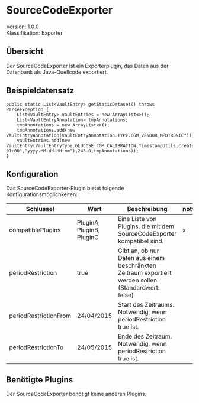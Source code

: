 # SourceCodeExporter
Version: 1.0.0  
Klassifikation: Exporter

Übersicht
-----
Der SourceCodeExporter ist ein Exporterplugin, das Daten aus der Datenbank als Java-Quellcode exportiert.

Beispieldatensatz
-----

```
public static List<VaultEntry> getStaticDataset() throws ParseException {
    List<VaultEntry> vaultEntries = new ArrayList<>();
    List<VaultEntryAnnotation> tmpAnnotations;
    tmpAnnotations = new ArrayList<>();
    tmpAnnotations.add(new VaultEntryAnnotation(VaultEntryAnnotation.TYPE.CGM_VENDOR_MEDTRONIC"));
    vaultEntries.add(new VaultEntry(VaultEntryType.GLUCOSE_CGM_CALIBRATION,TimestampUtils.createCleanTimestamp("2010.03.01-01:00","yyyy.MM.dd-HH:mm"),243.0,tmpAnnotations));
}
```

Konfiguration
-----
Das SourceCodeExporter-Plugin bietet folgende Konfigurationsmöglichkeiten:

| Schlüssel  | Wert | Beschreibung | notwendig |
| ------------- | ------------- |  ------------- | ------------- |
| compatiblePlugins | PluginA, PluginB, PluginC | Eine Liste von Plugins, die mit dem SourceCodeExporter kompatibel sind. | x
| periodRestriction | true | Gibt an, ob nur Daten aus einem beschränkten Zeitraum exportiert werden sollen. (Standardwert: false) | 
| periodRestrictionFrom | 24/04/2015 | Start des Zeitraums. Notwendig, wenn periodRestriction true ist. | 
| periodRestrictionTo | 24/05/2015 | Ende des Zeitraum. Notwendig, wenn periodRestriction true ist. | 

Benötigte Plugins
-----
Der SourceCodeExporter benötigt keine anderen Plugins.